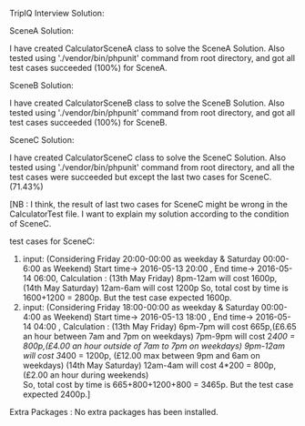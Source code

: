 TripIQ Interview Solution:

SceneA Solution:

   I have created CalculatorSceneA class to solve the SceneA Solution.
   Also tested using './vendor/bin/phpunit' command from root directory,
   and got all test cases succeeded (100%) for SceneA.

SceneB Solution:

   I have created CalculatorSceneB class to solve the SceneB Solution.
   Also tested using './vendor/bin/phpunit' command from root directory,
   and got all test cases succeeded (100%) for SceneB.

SceneC Solution:

   I have created CalculatorSceneC class to solve the SceneC Solution.
   Also tested using './vendor/bin/phpunit' command from root directory,
   and all the test cases were succeeded but except the last two cases for SceneC.(71.43%)

[NB : I think, the result of last two cases for SceneC might be wrong in the CalculatorTest file. I want to explain my solution according to the condition of SceneC.

test cases for SceneC: 
1) input: (Considering Friday 20:00-00:00 as weekday & Saturday 00:00-6:00 as Weekend)
   Start time-> 2016-05-13 20:00 ,
   End time-> 2016-05-14 06:00,
   Calculation : (13th May Friday) 8pm-12am will cost 1600p,
                 (14th May Saturday) 12am-6am will cost 1200p
   So, total cost by time is 1600+1200 = 2800p. But the test case expected 1600p.
2) input: (Considering Friday 18:00-00:00 as weekday & Saturday 00:00-4:00 as Weekend)
   Start time-> 2016-05-13 18:00 , 
   End time-> 2016-05-14 04:00 ,
   Calculation : (13th May Friday) 6pm-7pm will cost 665p,(£6.65 an hour between 7am and 7pm on weekdays)
                                   7pm-9pm will cost 2*400 = 800p,(£4.00 an hour outside of 7am to 7pm on weekdays)
                                   9pm-12am will cost 3*400 = 1200p, (£12.00 max between 9pm and 6am on weekdays)
               (14th May Saturday) 12am-4am will cost 4*200 = 800p,(£2.00 an hour during weekends)         
   So, total cost by time is 665+800+1200+800 = 3465p. But the test case expected 2400p.]

Extra Packages : No extra packages has been installed.